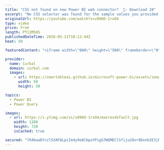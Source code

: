 ```yaml
---
title: "CSS not found on new Power BI web connector?  😬- Download 28"
excerpt: "No CSS selector was found for the sample values you provided.  Are you having issues with the new connector? No problem, In this video I will show you how to help Power Query scrape websites that you couldnt do before.  Link to pbix file:  Go to our Download Center/ community downloads and get file #28:"
originalUrl: https://youtube.com/watch?v=v896D-1rxO4
type: video
price: Free
length: PT12M58S
publishedDateTime: 2018-05-21T10:12:44Z
heat: 50

featuredContent: "<iframe width=\"800\" height=\"500\" frameborder=\"0\" src=\"https://www.youtube.com/embed/v896D-1rxO4\" allow=\"accelerometer; autoplay; encrypted-media; gyroscope; picture-in-picture\" allowfullscreen></iframe>"

provider:
  name: Curbal
  domain: curbal.com
  images:
    - url: https://smartableai.github.io/microsoft-power-bi/assets/images/organizations/curbal.com-50x50.jpg
      width: 50
      height: 50

topics:
  - Power BI
  - Power Query

images:
  - url: https://i.ytimg.com/vi/v896D-1rxO4/maxresdefault.jpg
    width: 1280
    height: 720
    isCached: true

secured: "lR4baaDYczl5XAFQLpiIm4y9e8CbpoYPigG7WQMEClSfiju28x+9Dxnb2E3jNPpyxdRF6nEqvEGbzfML3YLTtlCAFGim7w/sZdDvLnvXR7wOdL5vhgLE+e2H+0muYut9IjuK3sHipW7nmCzMXQFnO9649EEdZ8z9JwzKS/34AcOSs5tbTdA1j+7cAqo6bClciSXbRVfofkrDsFhfJnE+rF+X5AgcGEvZ+kF01U4zBegKeBs0KmH/qEjK5as5SaHHxk5HDcd1fRLVU0Nmh3LRlPIDivlEHqZMIJ+430O0lzpqHFo/289SR19SsUkf+SuJ5t8H0N2Rsq7vm5niTQGAY/52Vo/USPQvQq2cXEVt85Q+s6fis5Rxp7bjEb58j+cAqHYX/4wTlFfy/ECoLDsvWu8Yv69JKPiJ1lIkduTa2ss=;cpQM0AKBfA8kMBzW392SAA=="
---
```


